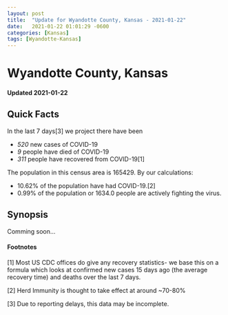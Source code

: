 ```yaml
---
layout: post
title:  "Update for Wyandotte County, Kansas - 2021-01-22"
date:   2021-01-22 01:01:29 -0600
categories: [Kansas]
tags: [Wyandotte-Kansas]
---
```


# Wyandotte County, Kansas
#### Updated 2021-01-22

## Quick Facts

In the last 7 days[3] we project there have been
- *520* new cases of COVID-19
- *9* people have died of COVID-19
- *311* people have recovered from COVID-19[1]

The population in this census area is 165429. By our calculations:
- 10.62% of the population have had COVID-19.[2]
- 0.99% of the population or 1634.0 people are actively fighting the virus.

## Synopsis

Comming soon...


#### Footnotes

[1] Most US CDC offices do give any recovery statistics- we base this on a formula which looks at confirmed new cases
15 days ago (the average recovery time) and deaths over the last 7 days.

[2] Herd Immunity is thought to take effect at around ~70-80%

[3] Due to reporting delays, this data may be incomplete.
 
    
